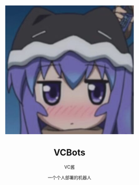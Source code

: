 <div align="center">

![logo](https://github.com/vcbots/VCBot/raw/5038a4c641a8726ccb039d32a685c037d946712a/.res/Image_1707380161153.jpg)
# VCBots
 VC酱

一个个人部署的机器人

</div>